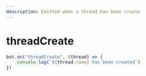 ```yaml
---
description: Emitted when a thread has been create
---
```


# threadCreate

```javascript
bot.on("threadCreate", (thread) => {
    console.log(`${thread.name} has been created`)
})
```
